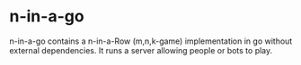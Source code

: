 # n-in-a-go
n-in-a-go contains a n-in-a-Row (m,n,k-game) implementation in go without external dependencies. It runs a server allowing people or bots to play.
